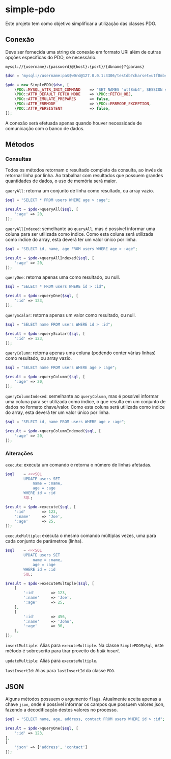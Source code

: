 # simple-pdo

Este projeto tem como objetivo simplificar a utilização das classes PDO.

## Conexão

Deve ser fornecida uma string de conexão em formato URI além de outras opções específicas do PDO, se necessário.

`mysql://{username}:{password}@{host}:{port}/{dbname}?{params}`

```php
$dsn = 'mysql://username:pa$$w0rd@127.0.0.1:3306/testdb?charset=utf8mb4';

$pdo = new SimplePDO($dsn, [
    \PDO::MYSQL_ATTR_INIT_COMMAND    => "SET NAMES 'utf8mb4', SESSION sql_mode = 'TRADITIONAL'",
    \PDO::ATTR_DEFAULT_FETCH_MODE    => \PDO::FETCH_OBJ,
    \PDO::ATTR_EMULATE_PREPARES      => false,
    \PDO::ATTR_ERRMODE               => \PDO::ERRMODE_EXCEPTION,
    \PDO::ATTR_PERSISTENT            => false,
]);
```

A conexão será efetuada apenas quando houver necessidade de comunicação com o banco de dados.

## Métodos

### Consultas

Todos os métodos retornam o resultado completo da consulta, ao invés de retornar linha por linha. Ao trabalhar com resultados que possuem grandes quantidades de dados, o uso de memória será maior.

`queryAll`: retorna um conjunto de linha como resultado, ou array vazio.

```php
$sql = "SELECT * FROM users WHERE age > :age";

$result = $pdo->queryAll($sql, [
    ':age' => 20,
]);
```

`queryAllIndexed`: semelhante ao `queryAll`, mas é possível informar uma coluna para ser utilizada como índice. Como esta coluna será utilizada como índice do array, esta deverá ter um valor único por linha.

```php
$sql = "SELECT id, name, age FROM users WHERE age > :age";

$result = $pdo->queryAllIndexed($sql, [
    ':age' => 20,
]);
```

`queryOne`: retorna apenas uma como resultado, ou null.

```php
$sql = "SELECT * FROM users WHERE id > :id";

$result = $pdo->queryOne($sql, [
    ':id' => 123,
]);
```

`queryScalar`: retorna apenas um valor como resultado, ou null.

```php
$sql = "SELECT name FROM users WHERE id > :id";

$result = $pdo->queryScalar($sql, [
    ':id' => 123,
]);
```

`queryColumn`: retorna apenas uma coluna (podendo conter várias linhas) como resultado, ou array vazio.

```php
$sql = "SELECT name FROM users WHERE age > :age";

$result = $pdo->queryColumn($sql, [
    ':age' => 20,
]);
```
`queryColumnIndexed`: semelhante ao `queryColumn`, mas é possível informar uma coluna para ser utilizada como índice, o que resulta em um conjunto de dados no formato chave/valor. Como esta coluna será utilizada como índice do array, esta deverá ter um valor único por linha.

```php
$sql = "SELECT id, name FROM users WHERE age > :age";

$result = $pdo->queryColumnIndexed($sql, [
    ':age' => 20,
]);
```
### Alterações
`execute`: executa um comando e retorna o número de linhas afetadas.

```php
$sql    = <<<SQL
        UPDATE users SET
            name = :name,
            age = :age
        WHERE id = :id
        SQL;

$result = $pdo->execute($sql, [
    ':id'       => 123,
    ':name'     => 'Joe',
    ':age'      => 25,
]);
```

`executeMultiple`: executa o mesmo comando múltiplas vezes, uma para cada conjunto de parâmetros (linha).

```php
$sql    = <<<SQL
        UPDATE users SET
            name = :name,
            age = :age
        WHERE id = :id
        SQL;

$result = $pdo->executeMultuple($sql, [
    [
        ':id'       => 123,
        ':name'     => 'Joe',
        ':age'      => 25,
    ],
    [
        ':id'       => 456,
        ':name'     => 'John',
        ':age'      => 30,
    ],
]);
```

`insertMultiple`: Alias para `executeMultiple`. Na classe `SimplePDOMySql`, este método é sobrescrito para tirar proveito do *bulk insert*.

`updateMultiple`: Alias para `executeMultiple`.

`lastInsertId`: Alias para `lastInsertId` da classe `PDO`.

## JSON

Alguns métodos possuem o argumento `flags`. Atualmente aceita apenas a chave `json`, onde é possível informar os campos que possuem valores json, fazendo a decodificação destes valores no processo.

```php
$sql = "SELECT name, age, address, contact FROM users WHERE id > :id";

$result = $pdo->queryOne($sql, [
    ':id' => 123,
], 
[
    'json' => ['address', 'contact']
]);
```
